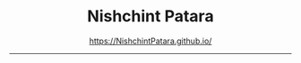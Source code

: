 <div align="Center">

  # Nishchint Patara
  <!-- Description Here -->
  
  https://NishchintPatara.github.io/
  <hr>
  
</div>
